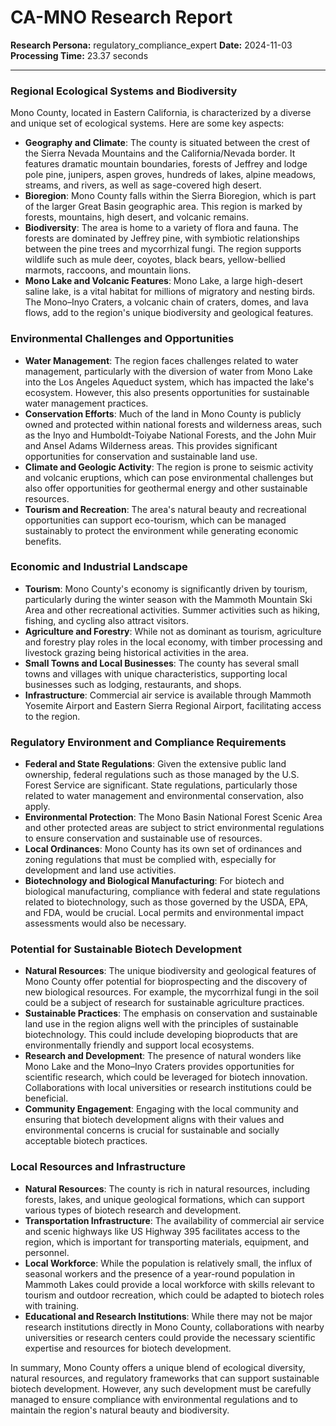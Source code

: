 # CA-MNO Research Report

**Research Persona:** regulatory_compliance_expert
**Date:** 2024-11-03
**Processing Time:** 23.37 seconds

---

### Regional Ecological Systems and Biodiversity

Mono County, located in Eastern California, is characterized by a diverse and unique set of ecological systems. Here are some key aspects:

- **Geography and Climate**: The county is situated between the crest of the Sierra Nevada Mountains and the California/Nevada border. It features dramatic mountain boundaries, forests of Jeffrey and lodge pole pine, junipers, aspen groves, hundreds of lakes, alpine meadows, streams, and rivers, as well as sage-covered high desert.
- **Bioregion**: Mono County falls within the Sierra Bioregion, which is part of the larger Great Basin geographic area. This region is marked by forests, mountains, high desert, and volcanic remains.
- **Biodiversity**: The area is home to a variety of flora and fauna. The forests are dominated by Jeffrey pine, with symbiotic relationships between the pine trees and mycorrhizal fungi. The region supports wildlife such as mule deer, coyotes, black bears, yellow-bellied marmots, raccoons, and mountain lions.
- **Mono Lake and Volcanic Features**: Mono Lake, a large high-desert saline lake, is a vital habitat for millions of migratory and nesting birds. The Mono–Inyo Craters, a volcanic chain of craters, domes, and lava flows, add to the region's unique biodiversity and geological features.

### Environmental Challenges and Opportunities

- **Water Management**: The region faces challenges related to water management, particularly with the diversion of water from Mono Lake into the Los Angeles Aqueduct system, which has impacted the lake's ecosystem. However, this also presents opportunities for sustainable water management practices.
- **Conservation Efforts**: Much of the land in Mono County is publicly owned and protected within national forests and wilderness areas, such as the Inyo and Humboldt-Toiyabe National Forests, and the John Muir and Ansel Adams Wilderness areas. This provides significant opportunities for conservation and sustainable land use.
- **Climate and Geologic Activity**: The region is prone to seismic activity and volcanic eruptions, which can pose environmental challenges but also offer opportunities for geothermal energy and other sustainable resources.
- **Tourism and Recreation**: The area's natural beauty and recreational opportunities can support eco-tourism, which can be managed sustainably to protect the environment while generating economic benefits.

### Economic and Industrial Landscape

- **Tourism**: Mono County's economy is significantly driven by tourism, particularly during the winter season with the Mammoth Mountain Ski Area and other recreational activities. Summer activities such as hiking, fishing, and cycling also attract visitors.
- **Agriculture and Forestry**: While not as dominant as tourism, agriculture and forestry play roles in the local economy, with timber processing and livestock grazing being historical activities in the area.
- **Small Towns and Local Businesses**: The county has several small towns and villages with unique characteristics, supporting local businesses such as lodging, restaurants, and shops.
- **Infrastructure**: Commercial air service is available through Mammoth Yosemite Airport and Eastern Sierra Regional Airport, facilitating access to the region.

### Regulatory Environment and Compliance Requirements

- **Federal and State Regulations**: Given the extensive public land ownership, federal regulations such as those managed by the U.S. Forest Service are significant. State regulations, particularly those related to water management and environmental conservation, also apply.
- **Environmental Protection**: The Mono Basin National Forest Scenic Area and other protected areas are subject to strict environmental regulations to ensure conservation and sustainable use of resources.
- **Local Ordinances**: Mono County has its own set of ordinances and zoning regulations that must be complied with, especially for development and land use activities.
- **Biotechnology and Biological Manufacturing**: For biotech and biological manufacturing, compliance with federal and state regulations related to biotechnology, such as those governed by the USDA, EPA, and FDA, would be crucial. Local permits and environmental impact assessments would also be necessary.

### Potential for Sustainable Biotech Development

- **Natural Resources**: The unique biodiversity and geological features of Mono County offer potential for bioprospecting and the discovery of new biological resources. For example, the mycorrhizal fungi in the soil could be a subject of research for sustainable agriculture practices.
- **Sustainable Practices**: The emphasis on conservation and sustainable land use in the region aligns well with the principles of sustainable biotechnology. This could include developing bioproducts that are environmentally friendly and support local ecosystems.
- **Research and Development**: The presence of natural wonders like Mono Lake and the Mono–Inyo Craters provides opportunities for scientific research, which could be leveraged for biotech innovation. Collaborations with local universities or research institutions could be beneficial.
- **Community Engagement**: Engaging with the local community and ensuring that biotech development aligns with their values and environmental concerns is crucial for sustainable and socially acceptable biotech practices.

### Local Resources and Infrastructure

- **Natural Resources**: The county is rich in natural resources, including forests, lakes, and unique geological formations, which can support various types of biotech research and development.
- **Transportation Infrastructure**: The availability of commercial air service and scenic highways like US Highway 395 facilitates access to the region, which is important for transporting materials, equipment, and personnel.
- **Local Workforce**: While the population is relatively small, the influx of seasonal workers and the presence of a year-round population in Mammoth Lakes could provide a local workforce with skills relevant to tourism and outdoor recreation, which could be adapted to biotech roles with training.
- **Educational and Research Institutions**: While there may not be major research institutions directly in Mono County, collaborations with nearby universities or research centers could provide the necessary scientific expertise and resources for biotech development.

In summary, Mono County offers a unique blend of ecological diversity, natural resources, and regulatory frameworks that can support sustainable biotech development. However, any such development must be carefully managed to ensure compliance with environmental regulations and to maintain the region's natural beauty and biodiversity.